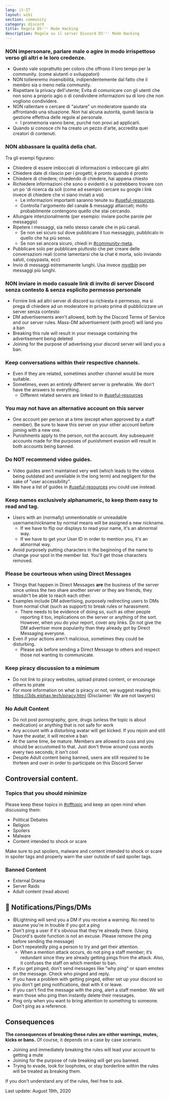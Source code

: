 ```yaml
---
lang: it-IT
layout: wiki
section: community
category: discord
title: Regole DS⁽ⁱ⁾ Mode Hacking
description: Regole su il server Discord DS⁽ⁱ⁾ Mode Hacking
---
```


### NON impersonare, parlare male o agire in modo irrispettoso verso gli altri e le loro credenze.

- Questo vale soprattutto per coloro che offrono il loro tempo per la community. (come aiutanti o sviluppatori)
- NON tollereremo insensibilità, indipendentemente dal fatto che il membro sia o meno nella community.
- Rispettare la privacy dell'utente; Evita di comunicare con gli utenti che non sono a proprio agio o di condividere informazioni su di loro che non vogliono condividere.
- NON rallentare o cercare di "aiutare" un moderatore quando sta affrontando una situazione. Non hai alcuna autorità, quindi lascia la gestione effettiva delle regole al personale.
     - I promemoria vanno bene, purché non provi ad applicarli.
- Quando si conosce chi ha creato un pezzo d'arte, accredita quei creatori di contenuti.


### NON abbassare la qualità della chat.

Tra gli esempi figurano:
- Chiedere di essere imboccati di informazioni o imboccare gli altri
- Chiedere date di rilascio per i progetti; è pronto quando è pronto
- Chiedere di chiedere; chiedendo di chiedere, hai appena chiesto
- Richiedere informazioni che sono o evidenti o si potrebbero trovare con un po 'di ricerca da soli (come ad esempio cercare su google i link invece di chiedere che vi siano inviati a voi)
   - Le informazioni importanti saranno tenute su [#useful-resources](https://discord.com/channels/283769550611152897/638041441079263283).
   - Controlla l'argomento del canale & messaggi attaccati; molto probabilmente contengono quello che stai cercando.
- Allungare intenzionalmente (per esempio: inviare poche parole per messaggio)
- Ripetere i messaggi, sia nello stesso canale che in più canali.
     - Se non sei sicuro sul dove pubblicare il tuo messaggio, pubblicalo in quello che ha più senso.
     - Se non sei ancora sicuro, chiedi in [#community-meta](https://discord.com/channels/283769550611152897/715651368391671919).
- Pubblicare solo per pubblicare piuttosto che per creare delle conversazioni reali (come lamentarsi che la chat è morta, solo inviando saluti, copypasta, ecc)
- Invio di messaggi estremamente lunghi. Usa invece [mystbin](https://mystb.in/) per messaggi più lunghi.


### NON inviare in modo casuale link di invito di server Discord senza contesto & senza esplicito permesso personale

- Fornire link ad altri server di discord su richiesta è permesso, ma si prega di chiedere ad un moderatore in privato prima di pubblicizzare un server senza contesto
- DM advertisements aren't allowed, both by the Discord Terms of Service and our server rules. Mass-DM advertisement (with proof) will land you a ban
- Breaking this rule will result in your message containing the advertisement being deleted
- Joining for the purpose of advertising your discord server will land you a ban.


### Keep conversations within their respective channels.

- Even if they are related, sometimes another channel would be more suitable.
- Sometimes, even an entirely different server is preferable. We don't have the answers to everything.
   - Different related servers are linked to in [#useful-resources](https://discord.com/channels/283769550611152897/638041441079263283)


### You may not have an alternative account on this server

- One account per person at a time (except when approved by a staff member). Be sure to leave this server on your other account before joining with a new one.
- Punishments apply to the person, not the account. Any subsequent accounts made for the purposes of punishment evasion will result in both accounts being banned. ‎

### Do NOT recommend video guides.

- Video guides aren't maintained very well (which leads to the videos being outdated and unreliable in the long term) and negligent for the sake of "user accessibility".
- We have a list of guides in [#useful-resources](https://discord.com/channels/283769550611152897/638041441079263283) you could use instead. ‎

### Keep names exclusively alphanumeric, to keep them easy to read and tag.

- Users with an (normally) unmentionable or unreadable username/nickname by normal means will be assigned a new nickname.
   - If we have to flip our displays to read your name, it's an abnormal way.
   - If we have to get your User ID in order to mention you, it's an abnormal way.
- Avoid purposely putting characters in the beginning of the name to change your spot in the member list. You'll get those characters removed.


### Please be courteous when using Direct Messages

- Things that happen in Direct Messages **are** the business of the server since unless the two share another server or they are friends, they wouldn't be able to reach each other.
- Examples include DM advertising, purposely redirecting users to DMs from normal chat (such as support) to break rules or harassment.
   - There needs to be evidence of doing so, such as other people reporting it too, implications on the server or anything of the sort. However, when you do your report, cover any links. Do not give the DM advertiser more popularity than they already got by Direct Messaging everyone.
- Even if your actions aren't malicious, sometimes they could be disturbing.
   - Please ask before sending a Direct Message to others and respect those not wanting to communicate. ‎

### Keep piracy discussion to a minimum

- Do not link to piracy websites, upload pirated content, or encourage others to pirate
- For more information on what is piracy or not, we suggest reading this: https://3ds.eiphax.tech/piracy.html (Disclaimer: We are not lawyers)


### No Adult Content

- Do not post pornography, gore, drugs (unless the topic is about medication) or anything that is not safe for work
- Any account with a disturbing avatar will get kicked. If you rejoin and still have the avatar, it will receive a ban
- At the same time, be mature. Members are allowed to cuss and you should be accustomed to that. Just don't throw around cuss words every two seconds; it isn't cool
- Despite Adult content being banned, users are still required to be thirteen and over in order to participate on this Discord Server


## Controversial content.

### Topics that you should minimize

Please keep these topics in [#offtopic](https://discord.com/channels/283769550611152897/718307887578873856) and keep an open mind when discussing them:
- Political Debates
- Religion
- Spoilers
- Malware
- Content intended to shock or scare

Make sure to put spoilers, malware and content intended to shock or scare in spoiler tags and properly warn the user outside of said spoiler tags.

### Banned Content

- External Drama
- Server Raids
- Adult content (read above)

## 🏓 Notifications/Pings/DMs

- @Lightning will send you a DM if you receive a warning. No need to assume you're in trouble if you got a ping
- Don't ping a user if it's obvious that they're already there. (Using Discord's quote function is not an excuse. Please remove the ping before sending the message)
- Don't repeatedly ping a person to try and get their attention.
   - When a mention attack occurs, do not ping a staff member; it’s redundant since they are already getting pings from the attack. Also, it confuses the staff on which member to ban.
- If you get pinged, don't send messages like "why ping" or spam emotes on the message. Check who pinged and reply.
 - If you have a problem with getting pinged, either set up your discord so you don't get ping notifications, deal with it or leave.
 - If you can't find the message with the ping, alert a staff member. We will warn those who ping then instantly delete their messages.
- Ping only when you want to bring attention to something to someone. Don't ping as a reference.


## Consequences

**The consequences of breaking these rules are either warnings, mutes, kicks or bans.** Of course, it depends on a case by case scenario.
- Joining and immediately breaking the rules will lead your account to getting a mute
- Joining for the purpose of rule breaking will get you banned.
- Trying to evade, look for loopholes, or stay borderline within the rules will be treated as breaking them.

If you don't understand any of the rules, feel free to ask.

Last update: August 19th, 2020
